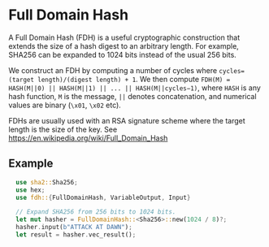 Full Domain Hash
================

A Full Domain Hash (FDH) is a useful cryptographic construction that extends the size of a hash digest to an arbitrary length. For example, SHA256 can be expanded to 1024 bits instead of the usual 256 bits.

We construct an FDH by computing a number of cycles where `cycles=(target length)/(digest length) + 1`. We then compute `FDH(M) = HASH(M||0) || HASH(M||1) || ... || HASH(M||cycles−1)`, where `HASH` is any hash function, `M` is the message, `||` denotes concatenation, and numerical values are binary (`\x01`, `\x02` etc).

FDHs are usually used with an RSA signature scheme where the target length is the size of the key. See https://en.wikipedia.org/wiki/Full_Domain_Hash


Example
-------
```rust
  use sha2::Sha256;
  use hex;
  use fdh::{FullDomainHash, VariableOutput, Input}

  // Expand SHA256 from 256 bits to 1024 bits.
  let mut hasher = FullDomainHash::<Sha256>::new(1024 / 8)?;
  hasher.input(b"ATTACK AT DAWN");
  let result = hasher.vec_result();
```